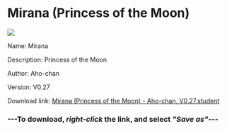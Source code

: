 # Mirana (Princess of the Moon)

<img src = "https://raw.githubusercontent.com/Arbiter1223/Koukou-Gurashi-Custom-Students/master/Students/Files/Mirana%20(Princess%20of%20the%20Moon).png">

Name: Mirana

Description: Princess of the Moon

Author: Aho-chan

Version: V0.27

Download link: <a href="https://raw.githubusercontent.com/Arbiter1223/Koukou-Gurashi-Custom-Students/master/Students/Files/Mirana%20(Princess%20of%20the%20Moon)%20-%20Aho-chan%2C%20V0.27.student">Mirana (Princess of the Moon) - Aho-chan, V0.27.student</a>

### ---**To download, _right-click_ the link, and select _"Save as"_**---

